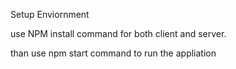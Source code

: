 Setup Enviornment

use NPM install command for both client and server.

than use npm start command to run the appliation
